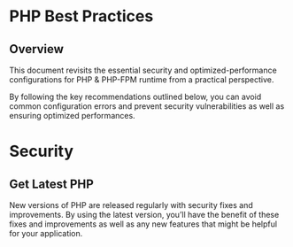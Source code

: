 # PHP Best Practices

## Overview

This document revisits the essential security and optimized-performance configurations for PHP & PHP-FPM runtime from a practical perspective.

By following the key recommendations outlined below, you can avoid common configuration errors and prevent security vulnerabilities as well as ensuring optimized performances.



# Security 

## Get Latest PHP

New versions of PHP are released regularly with security fixes and improvements. By using the latest version, you’ll have the benefit of these fixes and improvements as well as any new features that might be helpful for your application.